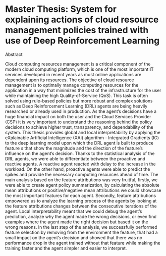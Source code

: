 # Master Thesis: System for explaining actions of cloud resource management policies trained with use of Deep Reinforcement Learning

Abstract

Cloud computing resources management is a critical component of the modern cloud
computing platform, which is one of the most important IT services developed in recent
years as most online applications are dependent upon its resources. The objective of cloud
resource management is to optimally manage computing resources for the application in a
way that minimizes the cost of the infrastructure for the user while maintaining the high
Quality-of-Service (QoS). This task is often solved using rule-based policies but more robust
and complex solutions such as Deep Reinforcement Learning (DRL) agents are being heavily researched or already used in production. As the agent’s decisions have a huge financial
impact on both the user and the Cloud Services Provider (CSP) it is very important to understand the reasoning behind the policy decisions to achieve higher trust, transparency, and
dependability of the system. This thesis provides global and local interpretability by applying the eXplainable Artificial Intelligence (XAI) algorithm - Integrated Gradients (IG) to the
deep learning model upon which the DRL agent is built to produce feature s that show the
magnitude and the direction of the feature’s influence on the agent’s decision. Thanks to the
statistical analysis of the DRL agents, we were able to differentiate between the proactive
and reactive agents. A reactive agent reacted with delay to the increase in the workload. On
the other hand, proactive agents were able to predict the spikes and provide the necessary
computing resources ahead of time. The main analysis based on the feature attributions was
very fruitful, firstly, we were able to create agent policy summarization, by calculating the
absolute mean attributions or positive/negative mean attributions we could showcase the most
important features for each agent. Secondly, feature attributions empowered us to analyze the
learning process of the agents by looking at the feature attributions changes between the consecutive iterations of the agent. Local interpretability meant that we could debug the agent’s
prediction, analyze why the agent made the wrong decisions, or even find examples where
the agent made the right decision but based it on the wrong reasons. In the last step of the
analysis, we successfully performed feature selection by removing from the environment the
feature, that had a small impact on the agent’s decision and showed that there was no performance drop in the agent trained without that feature while making the training faster and the
agent simpler and easier to interpret.
